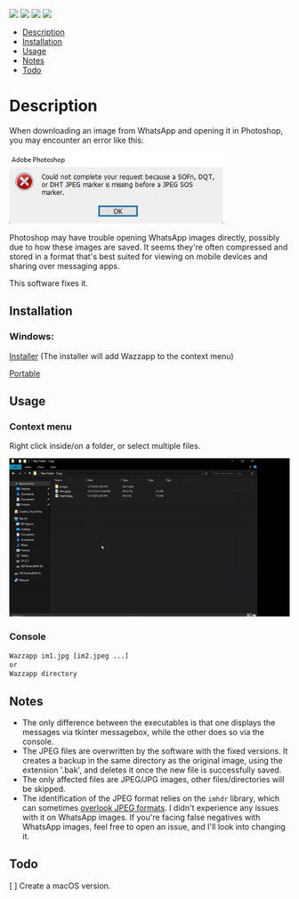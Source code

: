 <!-- Badges -->
[![](https://img.shields.io/github/v/release/ItaiShek/Wazzapp)](https://github.com/ItaiShek/Wazzapp/releases)
![](https://img.shields.io/github/downloads/ItaiShek/Wazzapp/total?color=red)
[![](https://img.shields.io/github/issues/ItaiShek/Wazzapp?color=yellow)](https://github.com/ItaiShek/Wazzapp/issues)
[![](https://img.shields.io/github/license/ItaiShek/Wazzapp?label=license&color=green)](https://github.com/ItaiShek/Wazzapp/blob/main/LICENSE)



* [Description](#description)
* [Installation](#installation)
* [Usage](#usage)
* [Notes](#notes)
* [Todo](#todo)

# Description

When downloading an image from WhatsApp and opening it in Photoshop, you may encounter an error like this:

![Error](images/error.jpg "Photoshop error")

Photoshop may have trouble opening WhatsApp images directly, possibly due to how these images are saved. It seems they're often compressed and stored in a format that's best suited for viewing on mobile devices and sharing over messaging apps.

This software fixes it.


## Installation

### Windows:
[Installer](https://github.com/ItaiShek/Wazzapp/releases/latest/download/WazzappInstaller.msi) (The installer will add Wazzapp to the context menu)

[Portable](https://github.com/ItaiShek/Wazzapp/releases/latest/download/Win_Portable.zip)


## Usage
### Context menu
Right click inside/on a folder, or select multiple files.

![Context menu](images/Demo.gif "Windows context menu")


### Console
```
Wazzapp im1.jpg [im2.jpeg ...]
or
Wazzapp directory
```

## Notes
* The only difference between the executables is that one displays the messages via tkinter messagebox, while the other does so via the console.
* The JPEG files are overwritten by the software with the fixed versions. It creates a backup in the same directory as the original image, using the extension '.bak', and deletes it once the new file is successfully saved.
* The only affected files are JPEG/JPG images, other files/directories will be skipped.
* The identification of the JPEG format relies on the `imhdr` library, which can sometimes [overlook JPEG formats](https://github.com/python/cpython/issues/60716). I didn't experience any issues with it on WhatsApp images. If you're facing false negatives with WhatsApp images, feel free to open an issue, and I'll look into changing it.

## Todo
[ ] Create a macOS version.